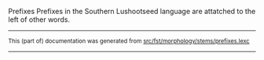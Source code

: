 Prefixes
Prefixes in the Southern Lushootseed language are attatched to the left of other words.

* * *

<small>This (part of) documentation was generated from [src/fst/morphology/stems/prefixes.lexc](https://github.com/giellalt/lang-slh/blob/main/src/fst/morphology/stems/prefixes.lexc)</small>

---

